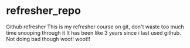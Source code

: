 # refresher_repo
Github refresher
This is my refresher course on git, don't waste too much time snooping through it 
It has been like 3 years since i last used github.
Not doing bad though woot! woot!!

